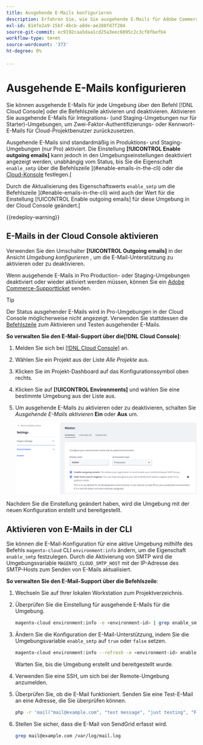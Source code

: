 ```yaml
---
title: Ausgehende E-Mails konfigurieren
description: Erfahren Sie, wie Sie ausgehende E-Mails für Adobe Commerce in der Cloud-Infrastruktur aktivieren.
exl-id: 814fe2a9-15bf-4bcb-a8de-ae288fd7f284
source-git-commit: ec9192caa5daa1cd25a3eec6095c2c3cf8fbefb4
workflow-type: tm+mt
source-wordcount: '373'
ht-degree: 0%

---
```


# Ausgehende E-Mails konfigurieren

Sie können ausgehende E-Mails für jede Umgebung über den Befehl [!DNL Cloud Console] oder die Befehlszeile aktivieren und deaktivieren. Aktivieren Sie ausgehende E-Mails für Integrations- (und Staging-Umgebungen nur für Starter)-Umgebungen, um Zwei-Faktor-Authentifizierungs- oder Kennwort-E-Mails für Cloud-Projektbenutzer zurückzusetzen.

Ausgehende E-Mails sind standardmäßig in Produktions- und Staging-Umgebungen (nur Pro) aktiviert. Die Einstellung **[!UICONTROL Enable outgoing emails]** kann jedoch in den Umgebungseinstellungen deaktiviert angezeigt werden, unabhängig vom Status, bis Sie die Eigenschaft `enable_smtp` über die Befehlszeile ](#enable-emails-in-the-cli) oder die [Cloud-Konsole](outgoing-emails.md#enable-emails-in-the-cloud-console) festlegen.[

Durch die Aktualisierung des Eigenschaftswerts `enable_smtp` um die Befehlszeile ](#enable-emails-in-the-cli) wird auch der Wert für die Einstellung [!UICONTROL Enable outgoing emails] für diese Umgebung in der Cloud Console geändert.[

{{redeploy-warning}}

## E-Mails in der Cloud Console aktivieren

Verwenden Sie den Umschalter **[!UICONTROL Outgoing emails]** in der Ansicht _Umgebung konfigurieren_ , um die E-Mail-Unterstützung zu aktivieren oder zu deaktivieren.

Wenn ausgehende E-Mails in Pro Production- oder Staging-Umgebungen deaktiviert oder wieder aktiviert werden müssen, können Sie ein [Adobe Commerce-Supportticket](https://experienceleague.adobe.com/en/docs/commerce-knowledge-base/kb/help-center-guide/magento-help-center-user-guide) senden.

>[!TIP]
>
>Der Status ausgehender E-Mails wird in Pro-Umgebungen in der Cloud Console möglicherweise nicht angezeigt. Verwenden Sie stattdessen die [Befehlszeile](#enable-emails-in-the-cli) zum Aktivieren und Testen ausgehender E-Mails.

**So verwalten Sie den E-Mail-Support über die[!DNL Cloud Console]**:

1. Melden Sie sich bei [[!DNL Cloud Console]](https://console.adobecommerce.com) an.
1. Wählen Sie ein Projekt aus der Liste _Alle Projekte_ aus.
1. Klicken Sie im Projekt-Dashboard auf das Konfigurationssymbol oben rechts.
1. Klicken Sie auf **[!UICONTROL Environments]** und wählen Sie eine bestimmte Umgebung aus der Liste aus.
1. Um ausgehende E-Mails zu aktivieren oder zu deaktivieren, schalten Sie _Ausgehende E-Mails aktivieren_ **Ein** oder **Aus** um.

   ![Ausgehende E-Mail-Konfiguration aktivieren](../../assets/outgoing-emails.png)

Nachdem Sie die Einstellung geändert haben, wird die Umgebung mit der neuen Konfiguration erstellt und bereitgestellt.

## Aktivieren von E-Mails in der CLI

Sie können die E-Mail-Konfiguration für eine aktive Umgebung mithilfe des Befehls `magento-cloud` CLI `environment:info` ändern, um die Eigenschaft `enable_smtp` festzulegen. Durch die Aktivierung von SMTP wird die Umgebungsvariable `MAGENTO_CLOUD_SMTP_HOST` mit der IP-Adresse des SMTP-Hosts zum Senden von E-Mails aktualisiert.

**So verwalten Sie den E-Mail-Support über die Befehlszeile**:

1. Wechseln Sie auf Ihrer lokalen Workstation zum Projektverzeichnis.

1. Überprüfen Sie die Einstellung für ausgehende E-Mails für die Umgebung.

   ```bash
   magento-cloud environment:info -e <environment-id> | grep enable_smtp
   ```

1. Ändern Sie die Konfiguration der E-Mail-Unterstützung, indem Sie die Umgebungsvariable `enable_smtp` auf `true` oder `false` setzen.

   ```bash
   magento-cloud environment:info --refresh -e <environment-id> enable_smtp true
   ```

   Warten Sie, bis die Umgebung erstellt und bereitgestellt wurde.

1. Verwenden Sie eine SSH, um sich bei der Remote-Umgebung anzumelden.

1. Überprüfen Sie, ob die E-Mail funktioniert. Senden Sie eine Test-E-Mail an eine Adresse, die Sie überprüfen können.

   ```bash
   php -r 'mail("mail@example.com", "test message", "just testing", "From: tester@example.com");'
   ```

1. Stellen Sie sicher, dass die E-Mail von SendGrid erfasst wird.

   ```bash
   grep mail@example.com /var/log/mail.log
   ```
